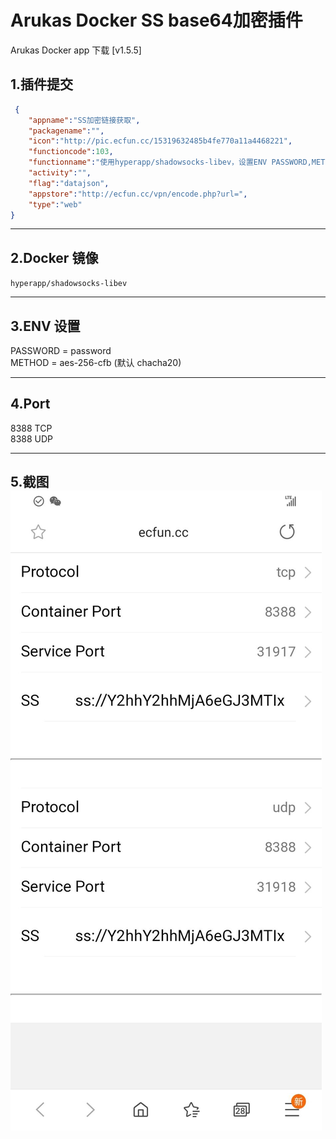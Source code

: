 # Arukas Docker SS base64加密插件

Arukas Docker app 下载 [v1.5.5]


## 1.插件提交

```JSON
 {
    "appname":"SS加密链接获取",
    "packagename":"",
    "icon":"http://pic.ecfun.cc/15319632485b4fe770a11a4468221",
    "functioncode":103,
    "functionname":"使用hyperapp/shadowsocks-libev，设置ENV PASSWORD,METHOD=chacha20",
    "activity":"",
    "flag":"datajson",
    "appstore":"http://ecfun.cc/vpn/encode.php?url=",
    "type":"web"
}
```

-------

## 2.Docker 镜像
`hyperapp/shadowsocks-libev`

-------

## 3.ENV 设置
PASSWORD = password<br>
METHOD = aes-256-cfb (默认 chacha20)

-------

## 4.Port
8388 TCP<br>
8388 UDP

-------

## 5.截图![E0CB69D7F80B4777175B4289081D4F8E](media/15637795215872/E0CB69D7F80B4777175B4289081D4F8E.jpg)

